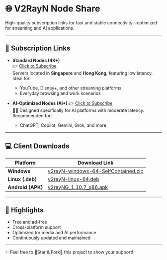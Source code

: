 # 🌐 V2RayN Node Share

High-quality subscription links for fast and stable connectivity—optimized for streaming and AI applications.

---

## 🔗 Subscription Links

- **Standard Nodes (4K+)**  
  👉 [Click to Subscribe](https://raw.githubusercontent.com/DaBao-Lee/V2RayN-NodeShare/main/base64)  
  Servers located in **Singapore** and **Hong Kong**, featuring low latency. Ideal for:
  - YouTube, Disney+, and other streaming platforms  
  - Everyday browsing and work scenarios

- **AI-Optimized Nodes (AI+)**
  👉 [Click to Subscribe](https://raw.githubusercontent.com/DaBao-Lee/V2RayN-NodeShare/main/base64-AI)  
  👨‍💻 Designed specifically for AI platforms with moderate latency. Recommended for:
  - ChatGPT, Copilot, Gemini, Grok, and more

---

## 💻 Client Downloads

| Platform        | Download Link |
|-----------------|---------------|
| **Windows**     | [v2rayN-windows-64-SelfContained.zip](https://github.com/2dust/v2rayN/releases) |
| **Linux (.deb)** | [v2rayN-linux-64.deb](https://github.com/2dust/v2rayN/releases) |
| **Android (APK)** | [v2rayNG_1.10.7_x86.apk](https://github.com/2dust/v2rayNG/releases) |

---

## 🚀 Highlights

- Free and ad-free
- Cross-platform support
- Optimized for media and AI performance
- Continuously updated and maintained

---

✨ Feel free to 🌟Star & Fork🌟 this project to show your support!
